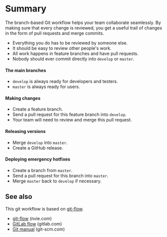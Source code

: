 # Summary

The branch-based Git workflow helps your team collaborate seamlessly. By making sure that every change is reviewed, you get a useful trail of changes in the form of pull requests and merge commits.

- Everything you do has to be reviewed by someone else.
- It should be easy to review other people's work.
- All work happens in feature branches and have pull requests.
- Nobody should ever commit directly into `develop` or `master`.

#### The main branches

- `develop` is always ready for developers and testers.
- `master` is always ready for users.

#### Making changes

- Create a feature branch.
- Send a pull request for this feature branch into `develop`.
- Your team will need to review and merge this pull request.

#### Releasing versions

- Merge `develop` into `master`.
- Create a GitHub release.

#### Deploying emergency hotfixes

- Create a branch from `master`.
- Send a pull request for this branch into `master`.
- Merge `master` back to `develop` if necessary.

## See also

This git workflow is based on [git-flow].

- [git-flow]() (nvie.com)
- [GitLab flow](https://about.gitlab.com/2014/09/29/gitlab-flow/) (gitlab.com)
- [Git manual]() (git-scm.com)

[git-flow]: http://nvie.com/posts/a-successful-git-branching-model/
[Git manual]: https://git-scm.com/documentation
